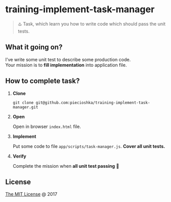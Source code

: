 # training-implement-task-manager

> ♨️ Task, which learn you how to write code which should pass the unit tests.

## What it going on?

I've write some unit test to describe some production code.<br/>
Your mission is to **fill implementation** into application file.

## How to complete task?

1. **Clone**

    ```
    git clone git@github.com:piecioshka/training-implement-task-manager.git
    ```

2. **Open**

    Open in browser `index.html` file.

3. **Implement**

    Put some code to file `app/scripts/task-manager.js`. **Cover all unit tests.**

4. **Verify**

    Complete the mission when **all unit test passing** :tada:

## License

[The MIT License](http://piecioshka.mit-license.org) @ 2017
